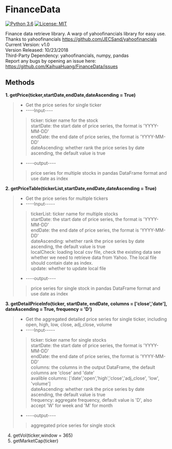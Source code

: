 # FinanceData  
[![Python 3.6](https://img.shields.io/badge/python-3.6-blue.svg)](https://www.python.org/downloads/release/python-360/) [![License: MIT](https://img.shields.io/badge/License-MIT-yellow.svg)](https://opensource.org/licenses/MIT)

Finance data retrieve library. A warp of yahoofinancials library for easy use. Thanks to yahoofinancials https://github.com/JECSand/yahoofinancials  
Current Version: v1.0  
Version Released: 10/23/2018  
Third-Party Dependency: yahoofinancials, numpy, pandas  
Report any bugs by opening an issue here: https://github.com/KaihuaHuang/FinanceData/issues  
## Methods
**1. getPrice(ticker,startDate,endDate,dateAscending = True)** 
> - Get the price series for single ticker
>  - ----Input----
>> ticker: ticker name for the stock  
>> startDate: the start date of price series, the format is 'YYYY-MM-DD'  
>> endDate: the end date of price series, the format is 'YYYY-MM-DD'  
>> dateAscending: whether rank the price series by date ascending, the default value is true  
> - ----output----
>> price series for multiple stocks in pandas DataFrame format and use date as index  

**2. getPriceTable(tickerList,startDate,endDate,dateAscending = True)**    
> - Get the price series for multiple tickers
> - ----Input-----
>> tickerList: ticker name for multiple stocks  
>> startDate: the start date of price series, the format is 'YYYY-MM-DD'  
>> endDate: the end date of price series, the format is 'YYYY-MM-DD'  
>> dateAscending: whether rank the price series by date ascending, the default value is true  
>> localCheck: loading local csv file, check the existing data see whether we need to retrieve data from Yahoo. The local file should contain date as index.  
>> update: whether to update local file  
> - ----output----
>> price series for single stock in pandas DataFrame format and use date as index

**3. getDetailPriceInfo(ticker, startDate, endDate, columns = ['close','date'], dateAscending = True, frequency = 'D')**
> - Get the aggregated detailed price series for single ticker, including open, high, low, close, adj_close, volume
> - ----Input-----
>> ticker: ticker name for single stocks  
>> startDate: the start date of price series, the format is 'YYYY-MM-DD'  
>> endDate: the end date of price series, the format is 'YYYY-MM-DD'  
>> columns: the columns in the output DataFrame, the default columns are 'close' and 'date'   
            avalible columns: ['date','open','high','close','adj_close', 'low', 'volume']  
>> dateAscending: whether rank the price series by date ascending, the default value is true  
>> frequency: aggregate frequency, default value is 'D', also accept 'W' for week and 'M' for month   
> - ----output----
>> aggregated price series for single stock

4. getVol(ticker,window = 365)  
5. getMarketCap(ticker)  

